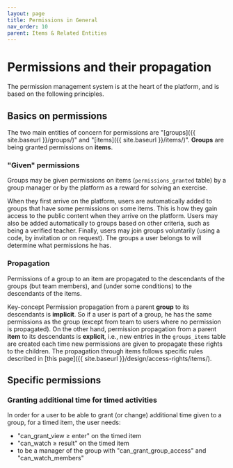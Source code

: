 ```yaml
---
layout: page
title: Permissions in General
nav_order: 10
parent: Items & Related Entities
---
```


# Permissions and their propagation

The permission management system is at the heart of the platform, and is based on the following principles.

## Basics on permissions

The two main entities of concern for permissions are "[groups]({{ site.baseurl }}/groups/)" and "[items]({{ site.baseurl }}/items/)". **Groups** are being granted permissions on **items**.

### "Given" permissions

Groups may be given permissions on items (`permissions_granted` table) by a group manager or by the platform as a reward for solving an exercise.

When they first arrive on the platform, users are automatically added to groups that have some permissions on some items. This is how they gain access to the public content when they arrive on the platform. Users may also be added automatically to groups based on other criteria, such as being a verified teacher. Finally, users may join groups voluntarily (using a code, by invitation or on request). The groups a user belongs to will determine what permissions he has.

### Propagation

Permissions of a group to an item are propagated to the descendants of the groups (but team members), and (under some conditions) to the descendants of the items.

<span class="label label-green">Key-concept</span>
Permission propagation from a parent **group** to its descendants is **implicit**. So if a user is part of a group, he has the same permissions as the group (except from team to users where no permission is propagated). On the other hand, permission propagation from a parent **item** to its descendants is **explicit**, i.e., new entries in the `groups_items` table are created each time new permissions are given to propagate these rights to the children. The propagation through items follows specific rules described in [this page]({{ site.baseurl }}/design/access-rights/items/).

## Specific permissions

### Granting additional time for timed activities

In order for a user to be able to grant (or change) additional time given to a group, for a timed item, the user needs:
* "can_grant_view ≥ enter" on the timed item
* "can_watch ≥ result" on the timed item
* to be a manager of the group with "can_grant_group_access" and "can_watch_members"
